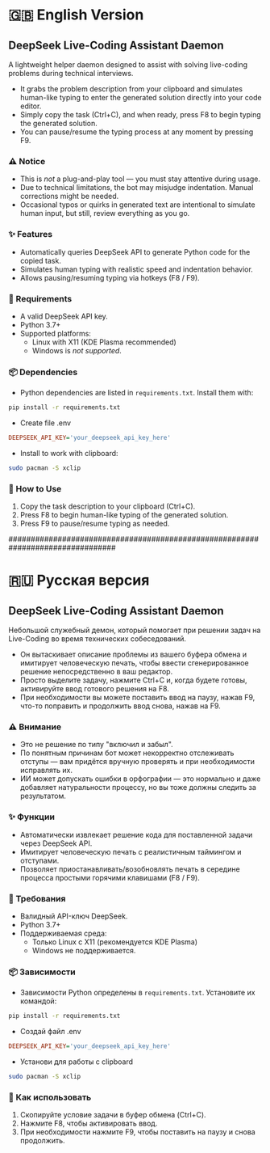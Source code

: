 # 🇬🇧 English Version
## DeepSeek Live-Coding Assistant Daemon

A lightweight helper daemon designed to assist with solving live-coding problems during technical interviews.

- It grabs the problem description from your clipboard and simulates human-like typing to enter the generated solution directly into your code editor.
- Simply copy the task (Ctrl+C), and when ready, press F8 to begin typing the generated solution.
- You can pause/resume the typing process at any moment by pressing F9.

### ⚠️ Notice

- This is *not* a plug-and-play tool — you must stay attentive during usage.
- Due to technical limitations, the bot may misjudge indentation. Manual corrections might be needed.
- Occasional typos or quirks in generated text are intentional to simulate human input, but still, review everything as you go.

### ✨ Features

- Automatically queries DeepSeek API to generate Python code for the copied task.
- Simulates human typing with realistic speed and indentation behavior.
- Allows pausing/resuming typing via hotkeys (F8 / F9).

### 🔧 Requirements

- A valid DeepSeek API key.
- Python 3.7+
- Supported platforms:
  - Linux with X11 (KDE Plasma recommended)
  - Windows is *not supported*.

### 📦 Dependencies

- Python dependencies are listed in `requirements.txt`. Install them with:

```bash
pip install -r requirements.txt
```
- Create file .env
```ini
DEEPSEEK_API_KEY='your_deepseek_api_key_here'
```
- Install to work with clipboard:
```bash
sudo pacman -S xclip
```

### 🚀 How to Use

1. Copy the task description to your clipboard (Ctrl+C).
2. Press F8 to begin human-like typing of the generated solution.
3. Press F9 to pause/resume typing as needed.

################################################################################
# 🇷🇺 Русская версия
## DeepSeek Live-Coding Assistant Daemon

Небольшой служебный демон, который помогает при решении задач на Live-Coding во время технических собеседований.

- Он вытаскивает описание проблемы из вашего буфера обмена и имитирует человеческую печать, чтобы ввести сгенерированное решение непосредственно в ваш редактор.
- Просто выделите задачу, нажмите Ctrl+C и, когда будете готовы, активируйте ввод готового решения на F8.
- При необходимости вы можете поставить ввод на паузу, нажав F9, что-то поправить и продолжить ввод снова, нажав на F9.

### ⚠️ Внимание

- Это не решение по типу "включил и забыл".
- По понятным причинам бот может некорректно отслеживать отступы — вам придётся вручную проверять и при необходимости исправлять их.
- ИИ может допускать ошибки в орфографии — это нормально и даже добавляет натуральности процессу, но вы тоже должны следить за результатом.

### ✨ Функции

- Автоматически извлекает решение кода для поставленной задачи через DeepSeek API.
- Имитирует человеческую печать с реалистичным таймингом и отступами.
- Позволяет приостанавливать/возобновлять печать в середине процесса простыми горячими клавишами (F8 / F9).

### 🔧 Требования

- Валидный API-ключ DeepSeek.
- Python 3.7+
- Поддерживаемая среда:
  - Только Linux с X11 (рекомендуется KDE Plasma)
  - Windows не поддерживается.

### 📦 Зависимости

- Зависимости Python определены в `requirements.txt`. Установите их командой:

```bash
pip install -r requirements.txt
```
- Создай файл .env
```ini
DEEPSEEK_API_KEY='your_deepseek_api_key_here'
```
- Установи для работы c clipboard
```bash
sudo pacman -S xclip
```


### 🚀 Как использовать

1. Скопируйте условие задачи в буфер обмена (Ctrl+C).
2. Нажмите F8, чтобы активировать ввод.
3. При необходимости нажмите F9, чтобы поставить на паузу и снова продолжить.




